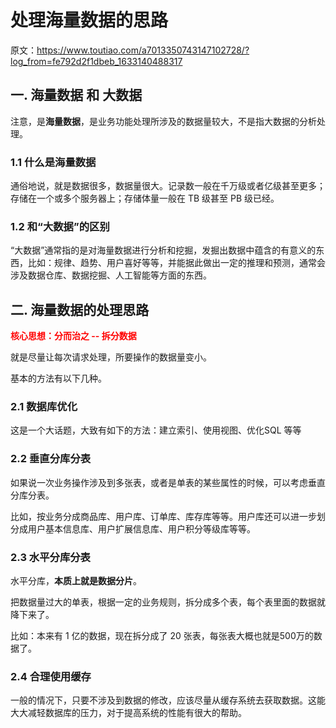 # 处理海量数据的思路

原文：https://www.toutiao.com/a7013350743147102728/?log_from=fe792d2f1dbeb_1633140488317



## 一. 海量数据 和 大数据

注意，是**海量数据**，是业务功能处理所涉及的数据量较大，不是指大数据的分析处理。

### 1.1 什么是海量数据

通俗地说，就是数据很多，数据量很大。记录数一般在千万级或者亿级甚至更多；存储在一个或多个服务器上；存储体量一般在 TB 级甚至 PB 级已经。

### 1.2 和“大数据”的区别

“大数据”通常指的是对海量数据进行分析和挖掘，发掘出数据中蕴含的有意义的东西，比如：规律、趋势、用户喜好等等，并能据此做出一定的推理和预测，通常会涉及数据仓库、数据挖掘、人工智能等方面的东西。

## 二. 海量数据的处理思路

<font color='red'>**核心思想：分而治之 -- 拆分数据**</font>

就是尽量让每次请求处理，所要操作的数据量变小。

基本的方法有以下几种。

### 2.1 数据库优化

这是一个大话题，大致有如下的方法：建立索引、使用视图、优化SQL 等等

### 2.2 垂直分库分表

如果说一次业务操作涉及到多张表，或者是单表的某些属性的时候，可以考虑垂直分库分表。

比如，按业务分成商品库、用户库、订单库、库存库等等。用户库还可以进一步划分成用户基本信息库、用户扩展信息库、用户积分等级库等等。

### 2.3 水平分库分表

水平分库，**本质上就是数据分片**。

把数据量过大的单表，根据一定的业务规则，拆分成多个表，每个表里面的数据就降下来了。

比如：本来有 1 亿的数据，现在拆分成了 20 张表，每张表大概也就是500万的数据了。

### 2.4 合理使用缓存

一般的情况下，只要不涉及到数据的修改，应该尽量从缓存系统去获取数据。这能大大减轻数据库的压力，对于提高系统的性能有很大的帮助。